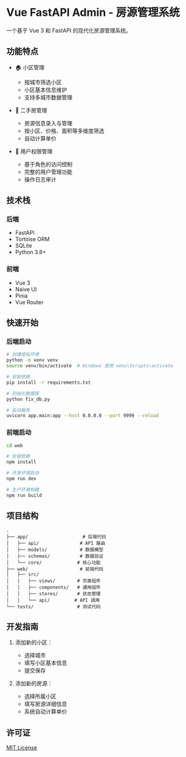 # Vue FastAPI Admin - 房源管理系统

一个基于 Vue 3 和 FastAPI 的现代化房源管理系统。

## 功能特点

- 🏠 小区管理
  - 按城市筛选小区
  - 小区基本信息维护
  - 支持多城市数据管理

- 🏢 二手房管理
  - 房源信息录入与管理
  - 按小区、价格、面积等多维度筛选
  - 自动计算单价

- 👥 用户权限管理
  - 基于角色的访问控制
  - 完整的用户管理功能
  - 操作日志审计

## 技术栈

### 后端
- FastAPI
- Tortoise ORM
- SQLite
- Python 3.8+

### 前端
- Vue 3
- Naive UI
- Pinia
- Vue Router

## 快速开始

### 后端启动

```bash
# 创建虚拟环境
python -m venv venv
source venv/bin/activate  # Windows 使用 venv\Scripts\activate

# 安装依赖
pip install -r requirements.txt

# 初始化数据库
python fix_db.py

# 启动服务
uvicorn app.main:app --host 0.0.0.0 --port 9999 --reload
```

### 前端启动

```bash
cd web

# 安装依赖
npm install

# 开发环境启动
npm run dev

# 生产环境构建
npm run build
```

## 项目结构

```
.
├── app/                    # 后端代码
│   ├── api/               # API 路由
│   ├── models/            # 数据模型
│   ├── schemas/           # 数据验证
│   └── core/             # 核心功能
├── web/                   # 前端代码
│   ├── src/              
│   │   ├── views/        # 页面组件
│   │   ├── components/   # 通用组件
│   │   ├── stores/       # 状态管理
│   │   └── api/         # API 调用
└── tests/                # 测试代码
```

## 开发指南

1. 添加新的小区：
   - 选择城市
   - 填写小区基本信息
   - 提交保存

2. 添加新的房源：
   - 选择所属小区
   - 填写房源详细信息
   - 系统自动计算单价

## 许可证

[MIT License](LICENSE)

